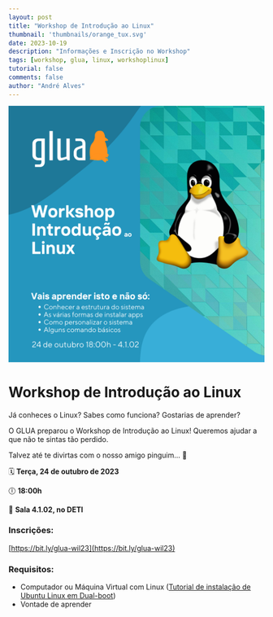 ```yaml
---
layout: post
title: "Workshop de Introdução ao Linux"
thumbnail: 'thumbnails/orange_tux.svg'
date: 2023-10-19
description: "Informações e Inscrição no Workshop"
tags: [workshop, glua, linux, workshoplinux]
tutorial: false
comments: false
author: "André Alves"
---
```


![cartaz](publicacao.png)

# Workshop de Introdução ao Linux

Já conheces o Linux? Sabes como funciona? Gostarias de aprender?


O GLUA preparou o Workshop de Introdução ao Linux! Queremos ajudar a que não te sintas tão perdido.


Talvez até te divirtas com o nosso amigo pinguim... 👀


🗓️ **Terça, 24 de outubro de 2023**

🕕 **18:00h**

📍 **Sala 4.1.02, no DETI**

### Inscrições:
[https://bit.ly/glua-wil23](https://bit.ly/glua-wil23)

### Requisitos:
- Computador ou Máquina Virtual com Linux ([Tutorial de instalação de Ubuntu Linux em Dual-boot](https://www.youtube.com/watch?v=42FogLuA48w))
- Vontade de aprender
